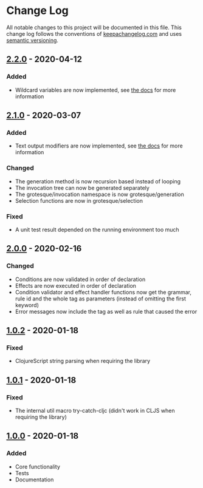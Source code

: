 # Change Log
All notable changes to this project will be documented in this file. This change log follows the conventions of [keepachangelog.com](http://keepachangelog.com/) and uses [semantic versioning](https://semver.org/).

## [2.2.0] - 2020-04-12
### Added
- Wildcard variables are now implemented, see [the docs](docs/variables.md) for more information

## [2.1.0] - 2020-03-07
### Added
- Text output modifiers are now implemented, see [the docs](docs/modifiers.md) for more information
### Changed
- The generation method is now recursion based instead of looping
- The invocation tree can now be generated separately
- The grotesque/invocation namespace is now grotesque/generation
- Selection functions are now in grotesque/selection
### Fixed 
- A unit test result depended on the running environment too much

## [2.0.0] - 2020-02-16
### Changed
- Conditions are now validated in order of declaration
- Effects are now executed in order of declaration
- Condition validator and effect handler functions now get the grammar, 
rule id and the whole tag as parameters (instead of omitting the first keyword)
- Error messages now include the tag as well as rule that caused the error

## [1.0.2] - 2020-01-18
### Fixed
- ClojureScript string parsing when requiring the library

## [1.0.1] - 2020-01-18
### Fixed
- The internal util macro try-catch-cljc (didn't work in CLJS when requiring the library)

## [1.0.0] - 2020-01-18
### Added
- Core functionality
- Tests
- Documentation

[Unreleased]: https://github.com/Aarneus/grotesque/compare/2.2.0...HEAD
[2.2.0]: https://github.com/Aarneus/grotesque/compare/2.1.0...2.2.0
[2.1.0]: https://github.com/Aarneus/grotesque/compare/2.0.0...2.1.0
[2.0.0]: https://github.com/Aarneus/grotesque/compare/1.0.2...2.0.0
[1.0.2]: https://github.com/Aarneus/grotesque/compare/1.0.1...1.0.2
[1.0.1]: https://github.com/Aarneus/grotesque/compare/1.0.0...1.0.1
[1.0.0]: https://github.com/Aarneus/grotesque/compare/0.0.0...1.0.0
